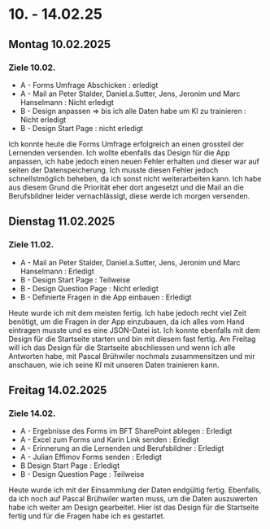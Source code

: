 # 10. - 14.02.25

## Montag 10.02.2025
### Ziele 10.02.
- A - Forms Umfrage Abschicken : erledigt
- A - Mail an Peter Stalder, Daniel.a.Sutter, Jens, Jeronim und Marc Hanselmann : Nicht erledigt
- B - Design anpassen => bis ich alle Daten habe um KI zu trainieren : Nicht erledigt
- B - Design Start Page : nicht erledigt

Ich konnte heute die Forms Umfrage erfolgreich an einen grossteil der Lernenden versenden. Ich wollte
ebenfalls das Design für die App anpassen, ich habe jedoch einen neuen Fehler erhalten und dieser war auf seiten der Datenspeicherung. 
Ich musste diesen Fehler jedoch schnellstmöglich beheben, da ich sonst nicht weiterarbeiten kann. Ich habe aus diesem Grund die Priorität eher dort angesetzt und die Mail an die Berufsbildner 
leider vernachlässigt, diese werde ich morgen versenden.

## Dienstag 11.02.2025
### Ziele 11.02.
- A - Mail an Peter Stalder, Daniel.a.Sutter, Jens, Jeronim und Marc Hanselmann : Erledigt
- B - Design Start Page : Teilweise
- B - Design Question Page : Nicht erledigt
- B - Definierte Fragen in die App einbauen : Erledigt

Heute wurde ich mit dem meisten fertig. Ich habe jedoch recht viel Zeit benötigt, um die Fragen in der App einzubauen, da ich alles vom Hand eintragen musste und es eine JSON-Datei ist.
Ich konnte ebenfalls mit dem Design für die Startseite starten und bin mit diesem fast fertig. Am Freitag will ich das Design für die Startseite abschliessen und wenn ich alle Antworten habe, mit 
Pascal Brühwiler nochmals zusammensitzen und mir anschauen, wie ich seine KI mit unseren Daten trainieren kann.

## Freitag 14.02.2025
### Ziele 14.02.
- A - Ergebnisse des Forms im BFT SharePoint ablegen : Erledigt
- A - Excel zum Forms und Karin Link senden : Erledigt
- A - Erinnerung an die Lernenden und Berufsbildner : Erledigt
- A - Julian Effimov Forms senden : Erledigt
- B Design Start Page : Erledigt
- B - Design Question Page : Teilweise

Heute wurde ich mit der Einsammlung der Daten endgültig fertig. Ebenfalls, da ich noch auf Pascal Brühwiler warten muss, um die Daten auszuwerten habe ich weiter am Design gearbeitet.
Hier ist das Design für die Startseite fertig und für die Fragen habe ich es gestartet.